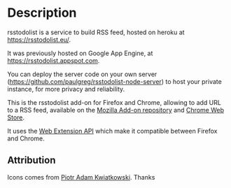 Description
===========

rsstodolist is a service to build RSS feed, hosted on heroku at https://rsstodolist.eu/.

It was previously hosted on Google App Engine, at https://rsstodolist.appspot.com.

You can deploy the server code on your own server (https://github.com/paulgreg/rsstodolist-node-server) to host your private instance, for more privacy and reliability.

This is the rsstodolist add-on for Firefox and Chrome, allowing to add URL to a RSS feed, available on the [Mozilla Add-on repository](https://addons.mozilla.org/fr/firefox/addon/rsstodolist/) and [Chrome Web Store](https://chrome.google.com/webstore/detail/rsstodolist-extension/gjnfedompndjcoeannmcppbckbkjhpkd).

It uses the [Web Extension API](https://developer.mozilla.org/en-US/Add-ons/WebExtensions) which make it compatible between Firefox and Chrome.


Attribution
--------------

Icons comes from [Piotr Adam Kwiatkowski](http://ikons.piotrkwiatkowski.co.uk/). Thanks
